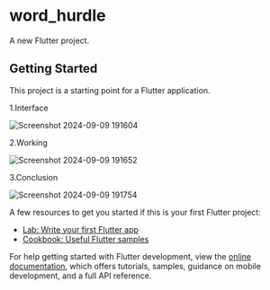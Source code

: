 # word_hurdle

A new Flutter project.

## Getting Started

This project is a starting point for a Flutter application.

1.Interface


![Screenshot 2024-09-09 191604](https://github.com/user-attachments/assets/264cc6e6-552e-4fd8-b638-98b09d7bbb7b)


2.Working

![Screenshot 2024-09-09 191652](https://github.com/user-attachments/assets/d781ec65-a1e8-44b2-b046-96e3dbda380e)

3.Conclusion

![Screenshot 2024-09-09 191754](https://github.com/user-attachments/assets/d6c419a8-0881-4ead-8b6b-3970ab07dca9)


A few resources to get you started if this is your first Flutter project:

- [Lab: Write your first Flutter app](https://docs.flutter.dev/get-started/codelab)
- [Cookbook: Useful Flutter samples](https://docs.flutter.dev/cookbook)

For help getting started with Flutter development, view the
[online documentation](https://docs.flutter.dev/), which offers tutorials,
samples, guidance on mobile development, and a full API reference.
